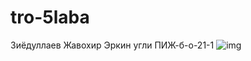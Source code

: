 # tro-5laba

Зиёдуллаев Жавохир Эркин угли 
ПИЖ-б-о-21-1
![img](https://otkritkis.com/wp-content/uploads/2022/06/qfyzf.jpg)
